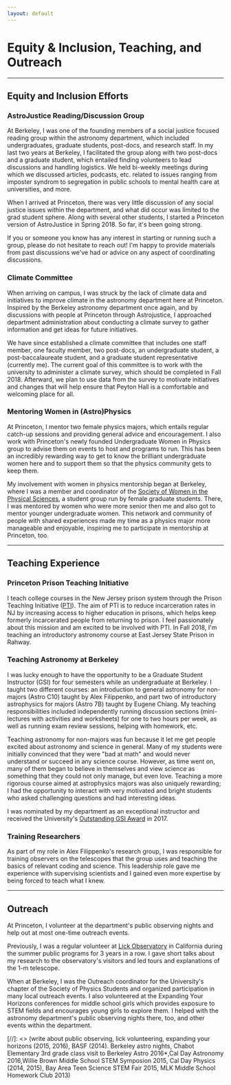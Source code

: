 ```yaml
---
layout: default
---
```


# Equity & Inclusion, Teaching, and Outreach
---
## Equity and Inclusion Efforts
### AstroJustice Reading/Discussion Group
At Berkeley, I was one of the founding members of a social justice focused reading group within the astronomy department, which included undergraduates, graduate students, post-docs, and research staff. In my last two years at Berkeley, I facilitated the group along with two post-docs and a graduate student, which entailed finding volunteers to lead discussions and handling logistics. We held bi-weekly meetings during which we discussed articles, podcasts, etc. related to issues ranging from imposter syndrom to segregation in public schools to mental health care at universities, and more.

When I arrived at Princeton, there was very little discussion of any social justice issues within the department, and what did occur was limited to the grad student sphere. Along with several other students, I started a Princeton version of AstroJustice in Spring 2018. So far, it's been going strong. 

If you or someone you know has any interest in starting or running such a group, please do not hesitate to reach out! I'm happy to provide materials from past discussions we've had or advice on any aspect of coordinating discussions.

### Climate Committee
When arriving on campus, I was struck by the lack of climate data and initiatives to improve climate in the astronomy department here at Princeton. Inspired by the Berkeley astronomy department once again, and by discussions with people at Princeton through Astrojustice, I approached department administration about conducting a climate survey to gather information and get ideas for future initiatives. 

We have since established a climate committee that includes one staff member, one faculty member, two post-docs, an undergraduate student, a post-baccalaureate student, and a graduate student representative (currently me). The current goal of this committee is to work with the university to administer a climate survey, which should be completed in Fall 2018. Afterward, we plan to use data from the survey to motivate initiatives and changes that will help ensure that Peyton Hall is a comfortable and welcoming place for all.
 
### Mentoring Women in (Astro)Physics
At Princeton, I mentor two female physics majors, which entails regular catch-up sessions and providing general advice and encouragement. I also work with Princeton's newly founded Undergraduate Women in Physics group to advise them on events to host and programs to run. This has been an incredibly rewarding way to get to know the brilliant undergraduate women here and to support them so that the physics community gets to keep them.

My involvement with women in physics mentorship began at Berkeley, where I was a member and coordinator of the 
[Society of Women in the Physical Sciences](https://swps.berkeley.edu/), a student group run by female graduate students. There, I was mentored by women who were more senior then me and also got to mentor younger undergraduate women. This network and community of people with shared experiences made my time as a physics major more manageable and enjoyable, inspiring me to participate in mentorship at Princeton, too.

---

## Teaching Experience
### Princeton Prison Teaching Initiative
I teach college courses in the New Jersey prison system through the Prison Teaching Initiative ([PTI](https://www.prisonteaching.org/)). The aim of PTI is to reduce incarceration rates in NJ by increasing access to higher education in prisons, which helps keep formerly incarcerated people from returning to prison. I feel passionately about this mission and am excited to be involved with PTI. In Fall 2018, I'm teaching an introductory astronomy course at East Jersey State Prison in Rahway.

### Teaching Astronomy at Berkeley
I was lucky enough to have the opportunity to be a Graduate Student Instructor (GSI) for four semesters while an undergraduate at Berkeley. I taught two different courses: an introduction to general astronomy for non-majors (Astro C10) taught by Alex Filippenko, and part two of introductory astrophysics for majors (Astro 7B) taught by Eugene Chiang. My teaching responsibilities included independently running discussion sections (mini-lectures with activities and worksheets) for one to two hours per week, as well as running exam review sessions, helping with homework, etc.

Teaching astronomy for non-majors was fun because it let me get people excited about astronomy and science in general. Many of my students were initially convinced that they were "bad at math" and would never understand or succeed in any science course. However, as time went on, many of them began to believe in themselves and view science as something that they could not only manage, but even love. Teaching a more rigorous course aimed at astrophysics majors was also uniquely rewarding; I had the opportunity to interact with very motivated and bright students who asked challenging questions and had interesting ideas.

I was nominated by my department as an exceptional instructor and received the University's [Outstanding GSI Award](http://gsi.berkeley.edu/programs-services/award-programs/ogsi/) in 2017.

### Training Researchers
As part of my role in Alex Filippenko's research group, I was responsible for training observers on the telescopes that the group uses and teaching the basics of relevant coding and science. This leadership role gave me experience with supervising scientists and I gained even more expertise by being forced to teach what I knew.

---

## Outreach

At Princeton, I volunteer at the department's public observing nights and help out at most one-time outreach events.

Previously, I was a regular volunteer at [Lick Observatory](http://mthamilton.ucolick.org/) in California during the summer public programs for 3 years in a row. I gave short talks about my research to the observatory's visitors and led tours and explanations of the 1-m telescope.

When at Berkeley, I was the Outreach coordinator for the University's chapter of the Society of Physics Students and organized participation in many local outreach events. I also volunteered at the Expanding Your Horizons conferences for middle school girls which provides exposure to STEM fields and encourages young girls to explore them. I helped with the astronomy department's public observing nights there, too, and other events within the department. 

[//]: <> (write about public observing, lick volunteering, expanding your horizons (2015, 2016), BASF (2014). Berkeley astro nights, Chabot Elementary 3rd grade class visit to Berkeley Astro 2016*,Cal Day Astronomy 2016,Willie Brown Middle School STEM Symposion 2015, Cal Day Physics (2014, 2015), Bay Area Teen Science STEM Fair 2015, MLK Middle School Homework Club 2013)


